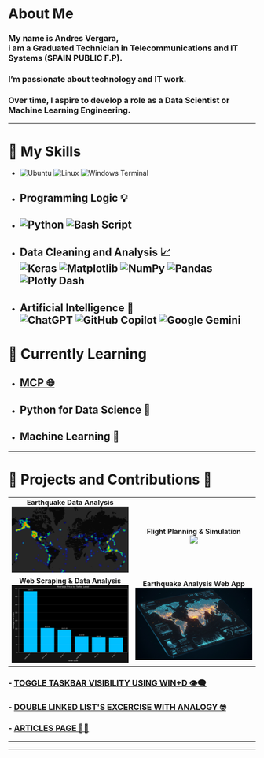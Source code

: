 # About Me

### My name is Andres Vergara, </br> i am a Graduated Technician in Telecommunications and IT Systems (SPAIN PUBLIC F.P).  
### I’m passionate about technology and IT work.  
### Over time, I aspire to develop a role as a Data Scientist or Machine Learning Engineering.

---

# 🚀 My Skills
- ![Ubuntu](https://img.shields.io/badge/Ubuntu-E95420?style=for-the-badge&logo=ubuntu&logoColor=white) ![Linux](https://img.shields.io/badge/Linux-FCC624?style=for-the-badge&logo=linux&logoColor=black) ![Windows Terminal](https://img.shields.io/badge/Windows%20Terminal-%234D4D4D.svg?style=for-the-badge&logo=windows-terminal&logoColor=white)
- ## Programming Logic 💡
- ## ![Python](https://img.shields.io/badge/python-3670A0?style=for-the-badge&logo=python&logoColor=ffdd54) ![Bash Script](https://img.shields.io/badge/bash_script-%23121011.svg?style=for-the-badge&logo=gnu-bash&logoColor=white)
- ## Data Cleaning and Analysis 📈</br>![Keras](https://img.shields.io/badge/Keras-%23D00000.svg?style=for-the-badge&logo=Keras&logoColor=white) ![Matplotlib](https://img.shields.io/badge/Matplotlib-%23ffffff.svg?style=for-the-badge&logo=Matplotlib&logoColor=black) ![NumPy](https://img.shields.io/badge/numpy-%23013243.svg?style=for-the-badge&logo=numpy&logoColor=white) ![Pandas](https://img.shields.io/badge/pandas-%23150458.svg?style=for-the-badge&logo=pandas&logoColor=white) ![Plotly Dash](https://img.shields.io/badge/plotly-3F4F75.svg?style=for-the-badge&logo=plotly&logoColor=white)

- ##  Artificial Intelligence 🧠</br>![ChatGPT](https://img.shields.io/badge/chatGPT-74aa9c?style=for-the-badge&logo=openai&logoColor=white) ![GitHub Copilot](https://img.shields.io/badge/github_copilot-8957E5?style=for-the-badge&logo=github-copilot&logoColor=white) ![Google Gemini](https://img.shields.io/badge/google%20gemini-8E75B2?style=for-the-badge&logo=google%20gemini&logoColor=white)

# 🌱 Currently Learning
- ## [MCP 🌐](https://github.com/modelcontextprotocol)
- ## Python for Data Science 🧪
- ## Machine Learning 🤖


---

# 💼 Projects and Contributions 🐙  

<table>
  <tr>
    <td align="center">
      <b>Earthquake Data Analysis</b><br>
      <a href="https://github.com/anverpy/scraping-and-data-analysis">
        <img src="https://github.com/anverpy/earthquakes/blob/main/Graphics/earthquake_heatmap.png?raw=true" width="500"/>
      </a>
    </td>
    <td align="center">
      <b>Flight Planning & Simulation</b><br>
      <a href="https://github.com/anverpy/mission-planner">
        <img src="https://github.com/anverpy/anverpy/blob/main/sky.gif?raw=true" width="500"/>
      </a>
    </td>
  </tr>
  <tr>
    <td align="center">
      <b>Web Scraping & Data Analysis</b><br>
      <a href="https://github.com/anverpy/earthquakes">
        <img src="https://github.com/anverpy/scraping-and-data-analysis/blob/main/machine-learning/visualizations/ML_price_by_level.png?raw=true" width="500"/>
      </a>
    </td>
    <td align="center">
     <b>Earthquake Analysis Web App</b><br>
      <a href="https://github.com/anverpy/earthquakes-app">
        <img src="https://github.com/anverpy/earthquakes-app/blob/main/banner.png?raw=true" width="500"/>
      </a>
    </td>
  </tr>
</table>

### - **[TOGGLE TASKBAR VISIBILITY USING WIN+D 👁️‍🗨️](https://github.com/anverpy/toggle-taskbar)** 
### - **[DOUBLE LINKED LIST'S EXCERCISE WITH ANALOGY 🤓](https://github.com/anverpy/double-ll-creating-analogy)**  
### - **[ARTICLES PAGE ✍🏽](https://github.com/anverpy/articles)**


---
---


